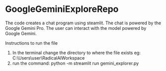 ﻿# GoogleGeminiExploreRepo

The code creates a chat program using steamlit. The chat is powered by the Google Gemini Pro. The user can interact with the model powered by Google Gemini.

 
Instructions to run the file
1. In the terminal change the directory to where the file exists eg:  C:\Users\user\RadicalAIWorkspace
2. run the command: python -m streamlit run gemini_explorer.py
